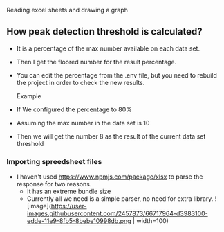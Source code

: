 Reading excel sheets and drawing a graph

## How peak detection threshold is calculated?

- It is a percentage of the max number available on each data set.
- Then I get the floored number for the result percentage.
- You can edit the percentage from the .env file, but you need to rebuild the project in order to check the new results.

  Example

- If We configured the percentage to 80%
- Assuming the max number in the data set is 10
- Then we will get the number 8 as the result of the current data set threshold

### Importing spreedsheet files

- I haven't used https://www.npmjs.com/package/xlsx to parse the response for two reasons.
  - It has an extreme bundle size
  - Currently all we need is a simple parser, no need for extra library.
    ![image](https://user-images.githubusercontent.com/2457873/66717964-d3983100-edde-11e9-8fb5-8bebe10998db.png | width=100)
